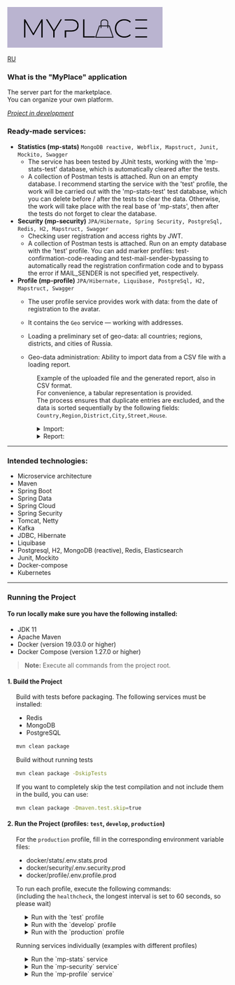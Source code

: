 ![myplace.png](docs/images/logo.png)

[RU](README-RU.md)

### What is the "MyPlace" application
The server part for the marketplace.  
You can organize your own platform.

<u>_Project in development_</u>

### Ready-made services:
- **Statistics (mp-stats)** `MongoDB reactive, Webflix, Mapstruct, Junit, Mockito, Swagger`  
  - The service has been tested by JUnit tests, working with the 'mp-stats-test' database, which is automatically cleared after the tests.  
  - A collection of Postman tests is attached. Run on an empty database. I recommend starting the service with the 'test' profile, the work will be carried out with the 'mp-stats-test' test database, which you can delete before / after the tests to clear the data. Otherwise, the work will take place with the real base of 'mp-stats', then after the tests do not forget to clear the database.
- **Security (mp-security)** `JPA/Hibernate, Spring Security, PostgreSql, Redis, H2, Mapstruct, Swagger`  
  - Checking user registration and access rights by JWT.  
  - A collection of Postman tests is attached. Run on an empty database with the 'test' profile. You can add marker profiles:
    test-confirmation-code-reading and test-mail-sender-bypassing to automatically read the registration confirmation code and to bypass the error if MAIL_SENDER is not specified yet, respectively.
- **Profile (mp-profile)** `JPA/Hibernate, Liquibase, PostgreSql, H2, Mapstruct, Swagger`
  - The user profile service provides work with data: from the date of registration to the avatar. 
  - It contains the `Geo` service — working with addresses.
  - Loading a preliminary set of geo-data: all countries; regions, districts, and cities of Russia.
  - Geo-data administration: Ability to import data from a CSV file with a loading report.
  
    <div style="margin-left: 20px;">

    Example of the uploaded file and the generated report, also in CSV format.  
    For convenience, a tabular representation is provided.  
    The process ensures that duplicate entries are excluded, and the data is sorted sequentially by the following fields: `Country,Region,District,City,Street,House`.

    <details>
    <summary>Import:</summary>

    ![sample-file-to-import_geo-data.png](docs/images/sample-file-to-import_geo-data.png)

    </details>

    <details>
    <summary>Report:</summary>

    ![sample-geo-data-load-report.png](docs/images/sample-geo-data-load-report.png)

    </details>

    </div>  

---

### Intended technologies:
- Microservice architecture
- Maven
- Spring Boot
- Spring Data
- Spring Cloud
- Spring Security
- Tomcat, Netty
- Kafka
- JDBC, Hibernate
- Liquibase
- Postgresql, H2, MongoDB (reactive), Redis, Elasticsearch
- Junit, Mockito
- Docker-compose
- Kubernetes

---

### Running the Project

#### To run locally make sure you have the following installed:
- JDK 11
- Apache Maven
- Docker (version 19.03.0 or higher)
- Docker Compose (version 1.27.0 or higher)

> **Note:** Execute all commands from the project root.

#### 1. Build the Project

<div style="margin-left: 20px;">

Build with tests before packaging. The following services must be installed:
- Redis
- MongoDB
- PostgreSQL

```bash
mvn clean package
```

Build without running tests

```bash
mvn clean package -DskipTests
```

If you want to completely skip the test compilation and not include them in the build, you can use:

```bash
mvn clean package -Dmaven.test.skip=true
````

</div>

#### 2. Run the Project (profiles: `test`, `develop`, `production`)

<div style="margin-left: 20px;">

For the `production` profile, fill in the corresponding environment variable files:
- docker/stats/.env.stats.prod
- docker/security/.env.security.prod
- docker/profile/.env.profile.prod


To run each profile, execute the following commands:  
(including the `healthcheck`, the longest interval is set to 60 seconds, so please wait)

<div style="margin-left: 20px;">

<details>
<summary>Run with the `test` profile</summary>

`test` profile


  ```bash
  sudo docker-compose -f docker/docker-compose-test.yml build
  ```

  ```bash
  sudo docker-compose -f docker/docker-compose-test.yml up
  ```

[//]: # (</div>)

</details>

<details>
<summary>Run with the `develop` profile</summary>

`develop` profile

[//]: # (<div style="margin-left: 20px;">)

 ```bash  
sudo docker-compose -f docker/docker-compose-dev.yml build
 ```

 ```bash
sudo docker-compose -f docker/docker-compose-dev.yml up
 ```

[//]: # (</div>)

</details>

<details>
<summary>Run with the `production` profile</summary>

`production` profile

[//]: # (<div style="margin-left: 20px;">)

 ```bash  
sudo docker-compose -f docker/docker-compose-prod.yml build
 ```

 ```bash
sudo docker-compose -f docker/docker-compose-prod.yml up
 ```

</details>

</div>

</div>

<div style="margin-left: 20px;">

Running services individually (examples with different profiles)

<div style="margin-left: 20px;">

<details>
<summary>Run the `mp-stats` service</summary>

`mp-stats` service

<div style="margin-left: 20px;">

`test` profile

```bash  
sudo docker-compose -f docker/stats/docker-compose-stats-test.yml build
```

```bash 
sudo docker-compose -f docker/stats/docker-compose-stats-test.yml up
```

`develop` profile

```bash 
sudo docker-compose -f docker/stats/docker-compose-stats-dev.yml build
```

```bash 
sudo docker-compose -f docker/stats/docker-compose-stats-dev.yml up
```

`production` profile

```bash 
sudo docker-compose -f docker/stats/docker-compose-stats-prod.yml build
```

```bash 
sudo docker-compose -f docker/stats/docker-compose-stats-prod.yml up
```

</div>

</details>

<details>
<summary>Run the `mp-security` service`</summary>

`mp-security` service

<div style="margin-left: 20px;">

`test` profile

```bash 
sudo docker-compose -f docker/security/docker-compose-security-test.yml build
```

```bash 
sudo docker-compose -f docker/security/docker-compose-security-test.yml up
```

`develop` profile

```bash 
sudo docker-compose -f docker/security/docker-compose-security-dev.yml build
```

```bash 
sudo docker-compose -f docker/security/docker-compose-security-dev.yml up
```

`production` profile

```bash 
sudo docker-compose -f docker/security/docker-compose-security-prod.yml build
```

```bash 
sudo docker-compose -f docker/security/docker-compose-security-prod.yml up
```

</div>

</details>

<details>
<summary>Run the `mp-profile` service`</summary>

`mp-profile` service

<div style="margin-left: 20px;">

`test` profile

```bash 
sudo docker-compose -f docker/profile/docker-compose-profile-test.yml build
```

```bash 
sudo docker-compose -f docker/profile/docker-compose-profile-test.yml up
```

`develop` profile

```bash 
sudo docker-compose -f docker/profile/docker-compose-profile-dev.yml build
```

```bash 
sudo docker-compose -f docker/profile/docker-compose-profile-dev.yml up
```

`production` profile

```bash 
sudo docker-compose -f docker/profile/docker-compose-profile-prod.yml build
```

```bash 
sudo docker-compose -f docker/profile/docker-compose-profile-prod.yml up
```

</div>

</details>

</div>

</div>
